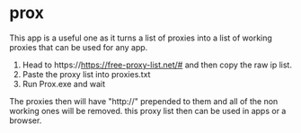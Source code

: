 # prox
This app is a useful one as it turns a list of proxies into a list of working proxies that can be used for any app.

1. Head to https://https://free-proxy-list.net/# and then copy the raw ip list.
2. Paste the proxy list into proxies.txt
3. Run Prox.exe and wait
   
The proxies then will have "http://" prepended to them and all of the non working ones will be removed. this proxy
list then can be used in apps or a browser.
